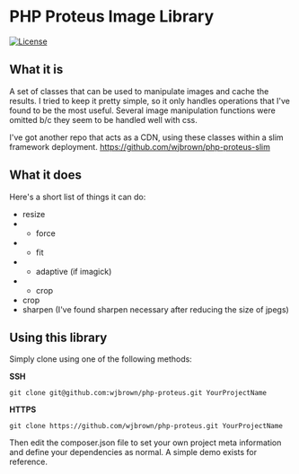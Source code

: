 # PHP Proteus Image Library

[![License](http://img.shields.io/badge/license-MIT-brightgreen.svg?style=flat-square)](http://www.opensource.org/licenses/MIT)

## What it is

A set of classes that can be used to manipulate images and cache the results.  I tried to keep it pretty simple, so it only 
handles operations that I've found to be the most useful.  Several image manipulation functions were omitted b/c they seem
to be handled well with css.

I've got another repo that acts as a CDN, using these classes within a slim framework deployment.  https://github.com/wjbrown/php-proteus-slim

## What it does

Here's a short list of things it can do:
- resize
- - force
- - fit
- - adaptive (if imagick)
- - crop
- crop
- sharpen (I've found sharpen necessary after reducing the size of jpegs)

## Using this library

Simply clone using one of the following methods:

**SSH**

    git clone git@github.com:wjbrown/php-proteus.git YourProjectName
    
**HTTPS**

    git clone https://github.com/wjbrown/php-proteus.git YourProjectName
    
Then edit the composer.json file to set your own project meta information and define your dependencies as normal. A simple 
demo exists for reference.
